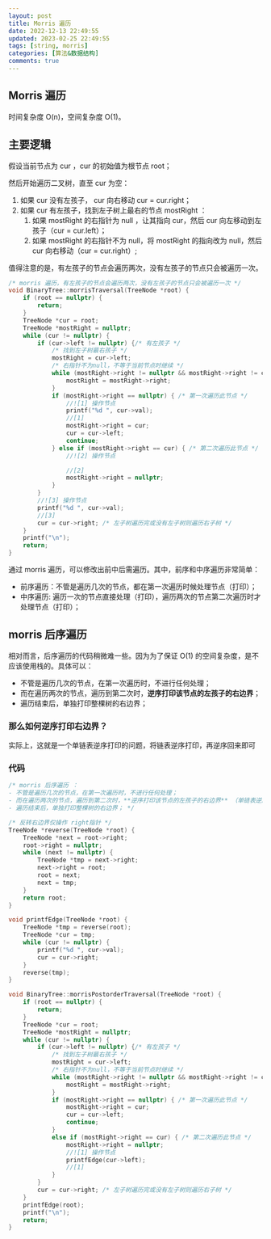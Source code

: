 ```yaml
---
layout: post
title: Morris 遍历
date: 2022-12-13 22:49:55
updated: 2023-02-25 22:49:55
tags: [string, morris]
categories: [算法&数据结构]
comments: true
---
```


## Morris 遍历

时间复杂度 O(n)，空间复杂度 O(1)。

## 主要逻辑

假设当前节点为 cur ，cur 的初始值为根节点 root；

然后开始遍历二叉树，直至 cur 为空：

1) 如果 cur 没有左孩子， cur 向右移动 cur = cur.right；
2) 如果 cur 有左孩子，找到左子树上最右的节点 mostRight ：
   1) 如果 mostRight 的右指针为 null ，让其指向 cur，然后 cur 向左移动到左孩子（cur = cur.left）；
   2) 如果 mostRight 的右指针不为 null，将 mostRight 的指向改为 null，然后 cur 向右移动（cur = cur.right）;

值得注意的是，有左孩子的节点会遍历两次，没有左孩子的节点只会被遍历一次。

```c++
/* morris 遍历，有左孩子的节点会遍历两次，没有左孩子的节点只会被遍历一次 */
void BinaryTree::morrisTraversal(TreeNode *root) {
	if (root == nullptr) {
		return;
	}
	TreeNode *cur = root;
	TreeNode *mostRight = nullptr;
	while (cur != nullptr) {
		if (cur->left != nullptr) {/* 有左孩子 */
			/* 找到左子树最右孩子 */
			mostRight = cur->left;
			/* 右指针不为null，不等于当前节点时继续 */
			while (mostRight->right != nullptr && mostRight->right != cur) {
				mostRight = mostRight->right;
			}
			if (mostRight->right == nullptr) { /* 第一次遍历此节点 */
				//![1] 操作节点 
				printf("%d ", cur->val);
				//[1]
				mostRight->right = cur;
				cur = cur->left;
				continue;
			} else if (mostRight->right == cur) { /* 第二次遍历此节点 */
				//![2] 操作节点

				//[2]
				mostRight->right = nullptr;
			}
		}
		//![3] 操作节点
		printf("%d ", cur->val);
		//[3]
		cur = cur->right; /* 左子树遍历完或没有左子树则遍历右子树 */
	}
	printf("\n");
	return;
}
```

通过 morris 遍历，可以修改出前中后需遍历。其中，前序和中序遍历非常简单：

- 前序遍历：不管是遍历几次的节点，都在第一次遍历时候处理节点（打印）；
- 中序遍历: 遍历一次的节点直接处理（打印），遍历两次的节点第二次遍历时才处理节点（打印）；

## morris 后序遍历

相对而言，后序遍历的代码稍微难一些。因为为了保证 O(1) 的空间复杂度，是不应该使用栈的。具体可以：

- 不管是遍历几次的节点，在第一次遍历时，不进行任何处理；
- 而在遍历两次的节点，遍历到第二次时，**逆序打印该节点的左孩子的右边界**；
- 遍历结束后，单独打印整棵树的右边界；

### 那么如何逆序打印右边界？

实际上，这就是一个单链表逆序打印的问题，将链表逆序打印，再逆序回来即可

### 代码

```c++
/* morris 后序遍历 ：
- 不管是遍历几次的节点，在第一次遍历时，不进行任何处理；
- 而在遍历两次的节点，遍历到第二次时，**逆序打印该节点的左孩子的右边界** （单链表逆序）；
- 遍历结束后，单独打印整棵树的右边界； */

/* 反转右边界仅操作 right指针 */
TreeNode *reverse(TreeNode *root) {
	TreeNode *next = root->right;
	root->right = nullptr;
	while (next != nullptr) {
		TreeNode *tmp = next->right;
		next->right = root;
		root = next;
		next = tmp;
	}
	return root;
}

void printfEdge(TreeNode *root) {
	TreeNode *tmp = reverse(root);
	TreeNode *cur = tmp;
	while (cur != nullptr) {
		printf("%d ", cur->val);
		cur = cur->right;
	}
	reverse(tmp);
}

void BinaryTree::morrisPostorderTraversal(TreeNode *root) {
	if (root == nullptr) {
		return;
	}
	TreeNode *cur = root;
	TreeNode *mostRight = nullptr;
	while (cur != nullptr) {
		if (cur->left != nullptr) {/* 有左孩子 */
			/* 找到左子树最右孩子 */
			mostRight = cur->left;
			/* 右指针不为null，不等于当前节点时继续 */
			while (mostRight->right != nullptr && mostRight->right != cur) {
				mostRight = mostRight->right;
			}
			if (mostRight->right == nullptr) { /* 第一次遍历此节点 */
				mostRight->right = cur;
				cur = cur->left;
				continue;
			}
			else if (mostRight->right == cur) { /* 第二次遍历此节点 */
				mostRight->right = nullptr;
				//![1] 操作节点 
				printfEdge(cur->left);
				//[1]
			}
		}
		cur = cur->right; /* 左子树遍历完或没有左子树则遍历右子树 */
	}
	printfEdge(root);
	printf("\n");
	return;
}
```
